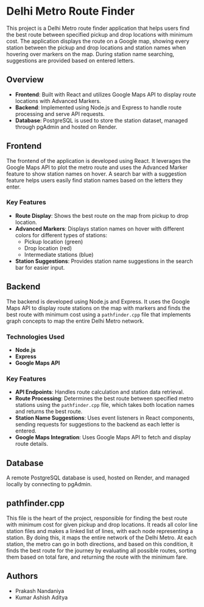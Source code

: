 # Delhi Metro Route Finder

This project is a Delhi Metro route finder application that helps users find the best route between specified pickup and drop locations with minimum cost. The application displays the route on a Google map, showing every station between the pickup and drop locations and station names when hovering over markers on the map. During station name searching, suggestions are provided based on entered letters.

## Overview
- **Frontend**: Built with React and utilizes Google Maps API to display route locations with Advanced Markers.
- **Backend**: Implemented using Node.js and Express to handle route processing and serve API requests.
- **Database**: PostgreSQL is used to store the station dataset, managed through pgAdmin and hosted on Render.

## Frontend
The frontend of the application is developed using React. It leverages the Google Maps API to plot the metro route and uses the Advanced Marker feature to show station names on hover. A search bar with a suggestion feature helps users easily find station names based on the letters they enter.

### Key Features
- **Route Display**: Shows the best route on the map from pickup to drop location.
- **Advanced Markers**: Displays station names on hover with different colors for different types of stations:
  - Pickup location (green)
  - Drop location (red)
  - Intermediate stations (blue)
- **Station Suggestions**: Provides station name suggestions in the search bar for easier input.

## Backend
The backend is developed using Node.js and Express. It uses the Google Maps API to display route stations on the map with markers and finds the best route with minimum cost using a `pathfinder.cpp` file that implements graph concepts to map the entire Delhi Metro network.

### Technologies Used
- **Node.js**
- **Express**
- **Google Maps API**

### Key Features
- **API Endpoints**: Handles route calculation and station data retrieval.
- **Route Processing**: Determines the best route between specified metro stations using the `pathfinder.cpp` file, which takes both location names and returns the best route.
- **Station Name Suggestions**: Uses event listeners in React components, sending requests for suggestions to the backend as each letter is entered.
- **Google Maps Integration**: Uses Google Maps API to fetch and display route details.

## Database
A remote PostgreSQL database is used, hosted on Render, and managed locally by connecting to pgAdmin.

## pathfinder.cpp
This file is the heart of the project, responsible for finding the best route with minimum cost for given pickup and drop locations. It reads all color line station files and makes a linked list of lines, with each node representing a station. By doing this, it maps the entire network of the Delhi Metro. At each station, the metro can go in both directions, and based on this condition, it finds the best route for the journey by evaluating all possible routes, sorting them based on total fare, and returning the route with the minimum fare.

## Authors
- Prakash Nandaniya
- Kumar Ashish Aditya
